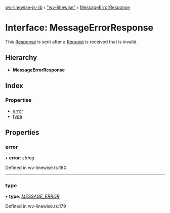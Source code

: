 [wv-linewise-js-lib](../README.md) › ["wv-linewise"](../modules/_wv_linewise_.md) › [MessageErrorResponse](_wv_linewise_.messageerrorresponse.md)

# Interface: MessageErrorResponse

This [Response](../modules/_wv_linewise_.md#response) is sent after a [Request](../modules/_wv_linewise_.md#request) is received that is
invalid.

## Hierarchy

* **MessageErrorResponse**

## Index

### Properties

* [error](_wv_linewise_.messageerrorresponse.md#error)
* [type](_wv_linewise_.messageerrorresponse.md#type)

## Properties

###  error

• **error**: *string*

Defined in wv-linewise.ts:180

___

###  type

• **type**: *[MESSAGE_ERROR](../enums/_wv_linewise_.response_type.md#message_error)*

Defined in wv-linewise.ts:179
